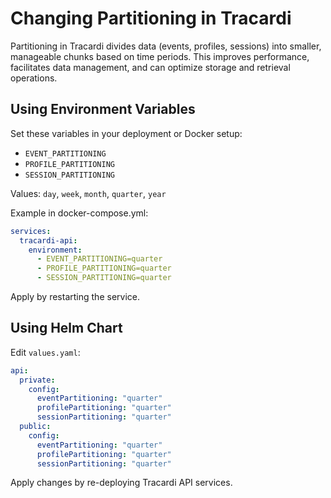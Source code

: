 # Changing Partitioning in Tracardi

Partitioning in Tracardi divides data (events, profiles, sessions) into smaller, manageable chunks based on time
periods. This improves performance, facilitates data management, and can optimize storage and retrieval operations.

## Using Environment Variables

Set these variables in your deployment or Docker setup:

- `EVENT_PARTITIONING`
- `PROFILE_PARTITIONING`
- `SESSION_PARTITIONING`

Values: `day`, `week`, `month`, `quarter`, `year`

Example in docker-compose.yml:

```yaml
services:
  tracardi-api:
    environment:
      - EVENT_PARTITIONING=quarter
      - PROFILE_PARTITIONING=quarter
      - SESSION_PARTITIONING=quarter
```

Apply by restarting the service.

## Using Helm Chart

Edit `values.yaml`:

```yaml
api:
  private:
    config:
      eventPartitioning: "quarter"
      profilePartitioning: "quarter"
      sessionPartitioning: "quarter"
  public:
    config:
      eventPartitioning: "quarter"
      profilePartitioning: "quarter"
      sessionPartitioning: "quarter"
```

Apply changes by re-deploying Tracardi API services.
